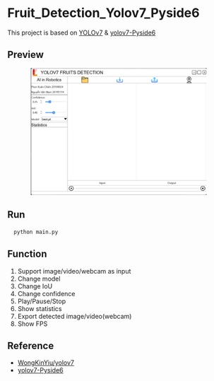 # Fruit_Detection_Yolov7_Pyside6

This project is based on [YOLOv7](https://github.com/WongKinYiu/yolov7) & [yolov7-Pyside6](https://github.com/SwimmingLiu/yolov7-Pyside6)

## Preview
<div align="center">
    <a href="./">
        <img src="./img/home.png" width="79%"/>
    </a>
</div>

## Run 
```bash
  python main.py
```

## Function

1. Support image/video/webcam as input
2. Change model
3. Change IoU
4. Change confidence
5. Play/Pause/Stop
6. Show statistics 
8. Export detected image/video(webcam)
9. Show FPS

## Reference
- [WongKinYiu/yolov7](https://github.com/WongKinYiu/yolov7)
- [yolov7-Pyside6](https://github.com/SwimmingLiu/yolov7-Pyside6)
